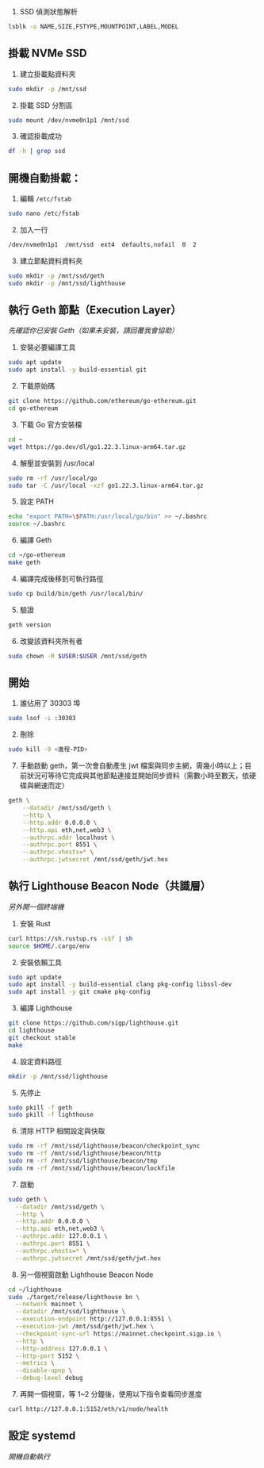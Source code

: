

1. SSD 偵測狀態解析

```bash
lsblk -o NAME,SIZE,FSTYPE,MOUNTPOINT,LABEL,MODEL
```

## 掛載 NVMe SSD

1. 建立掛載點資料夾

```bash
sudo mkdir -p /mnt/ssd
```

2. 掛載 SSD 分割區

```bash
sudo mount /dev/nvme0n1p1 /mnt/ssd
```

3. 確認掛載成功

```bash
df -h | grep ssd
```

## 開機自動掛載：

1. 編輯 `/etc/fstab`

```bash
sudo nano /etc/fstab
```

2. 加入一行

```bash
/dev/nvme0n1p1  /mnt/ssd  ext4  defaults,nofail  0  2
```

3. 建立節點資料資料夾

```bash
sudo mkdir -p /mnt/ssd/geth
sudo mkdir -p /mnt/ssd/lighthouse
```

## 執行 Geth 節點（Execution Layer）

_先確認你已安裝 Geth（如果未安裝，請回覆我會協助）_

1. 安裝必要編譯工具

```bash
sudo apt update
sudo apt install -y build-essential git
```

2. 下載原始碼

```bash
git clone https://github.com/ethereum/go-ethereum.git
cd go-ethereum
```

3. 下載 Go 官方安裝檔

```bash
cd ~
wget https://go.dev/dl/go1.22.3.linux-arm64.tar.gz
```

4. 解壓並安裝到 /usr/local

```bash
sudo rm -rf /usr/local/go
sudo tar -C /usr/local -xzf go1.22.3.linux-arm64.tar.gz
```

5. 設定 PATH

```bash
echo "export PATH=\$PATH:/usr/local/go/bin" >> ~/.bashrc
source ~/.bashrc
```

6. 編譯 Geth

```bash
cd ~/go-ethereum
make geth
```

4. 編譯完成後移到可執行路徑

```bash
sudo cp build/bin/geth /usr/local/bin/
```

5. 驗證

```bash
geth version
```

6. 改變該資料夾所有者

```bash
sudo chown -R $USER:$USER /mnt/ssd/geth
```

## 開始

1. 誰佔用了 30303 埠

```bash
sudo lsof -i :30303
```

2. 刪除

```bash
sudo kill -9 <進程-PID>
```

7. 手動啟動 geth，第一次會自動產生 jwt 檔案與同步主網，需幾小時以上；目前狀況可等待它完成與其他節點連接並開始同步資料（需數小時至數天，依硬碟與網速而定）

```bash
geth \
    --datadir /mnt/ssd/geth \
    --http \
    --http.addr 0.0.0.0 \
    --http.api eth,net,web3 \
    --authrpc.addr localhost \
    --authrpc.port 8551 \
    --authrpc.vhosts=* \
    --authrpc.jwtsecret /mnt/ssd/geth/jwt.hex
```


## 執行 Lighthouse Beacon Node（共識層）

_另外開一個終端機_

1. 安裝 Rust

```bash
curl https://sh.rustup.rs -sSf | sh
source $HOME/.cargo/env
```

2. 安裝依賴工具

```bash
sudo apt update
sudo apt install -y build-essential clang pkg-config libssl-dev
sudo apt install -y git cmake pkg-config
```

3. 編譯 Lighthouse

```bash
git clone https://github.com/sigp/lighthouse.git
cd lighthouse
git checkout stable
make
```

4. 設定資料路徑

```bash
mkdir -p /mnt/ssd/lighthouse
```

5. 先停止

```bash
sudo pkill -f geth
sudo pkill -f lighthouse
```

6. 清除 HTTP 相關設定與快取

```bash
sudo rm -rf /mnt/ssd/lighthouse/beacon/checkpoint_sync
sudo rm -rf /mnt/ssd/lighthouse/beacon/http
sudo rm -rf /mnt/ssd/lighthouse/beacon/tmp
sudo rm -rf /mnt/ssd/lighthouse/beacon/lockfile
```

7. 啟動

```bash
sudo geth \
  --datadir /mnt/ssd/geth \
  --http \
  --http.addr 0.0.0.0 \
  --http.api eth,net,web3 \
  --authrpc.addr 127.0.0.1 \
  --authrpc.port 8551 \
  --authrpc.vhosts=* \
  --authrpc.jwtsecret /mnt/ssd/geth/jwt.hex
```

8. 另一個視窗啟動 Lighthouse Beacon Node

```bash
cd ~/lighthouse
sudo ./target/release/lighthouse bn \
  --network mainnet \
  --datadir /mnt/ssd/lighthouse \
  --execution-endpoint http://127.0.0.1:8551 \
  --execution-jwt /mnt/ssd/geth/jwt.hex \
  --checkpoint-sync-url https://mainnet.checkpoint.sigp.io \
  --http \
  --http-address 127.0.0.1 \
  --http-port 5152 \
  --metrics \
  --disable-upnp \
  --debug-level debug
```

7. 再開一個視窗，等 1~2 分鐘後，使用以下指令查看同步進度

```bash
curl http://127.0.0.1:5152/eth/v1/node/health
```

## 設定 systemd

_開機自動執行_

